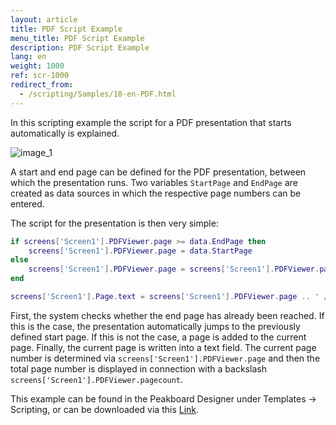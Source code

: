 ```yaml
---
layout: article
title: PDF Script Example
menu_title: PDF Script Example
description: PDF Script Example
lang: en
weight: 1000
ref: scr-1000
redirect_from:
  - /scripting/Samples/10-en-PDF.html
---
```

In this scripting example the script for a PDF presentation that starts automatically is explained.


![image_1](/assets/images/scripting/Scripting_Beispiele/PDF.png)

A start and end page can be defined for the PDF presentation, between which the presentation runs.
Two variables `StartPage` and `EndPage` are created as data sources in which the respective page numbers can be entered.

The script for the presentation is then very simple:

```lua
if screens['Screen1'].PDFViewer.page >= data.EndPage then
	screens['Screen1'].PDFViewer.page = data.StartPage
else
	screens['Screen1'].PDFViewer.page = screens['Screen1'].PDFViewer.page + 1
end

screens['Screen1'].Page.text = screens['Screen1'].PDFViewer.page .. ' /  ' .. screens['Screen1'].PDFViewer.pagecount

```

First, the system checks whether the end page has already been reached. If this is the case, the presentation automatically jumps to the previously defined start page.
If this is not the case, a page is added to the current page.
Finally, the current page is written into a text field. The current page number is determined via `screens['Screen1'].PDFViewer.page` and then the total page number is displayed in connection with a backslash `screens['Screen1'].PDFViewer.pagecount`.

This example can be found in the Peakboard Designer under Templates -> Scripting, or can be downloaded via this [Link](https://github.com/Peakboard/CoolStuff/raw/master/Scripts/PDF%20Viewer/PDF%20Viewer.pbmx).